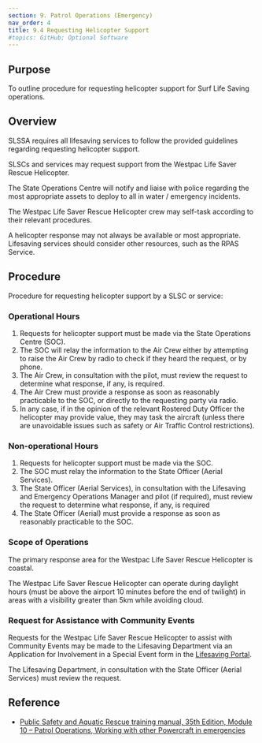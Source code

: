 ```yaml
---
section: 9. Patrol Operations (Emergency)
nav_order: 4
title: 9.4 Requesting Helicopter Support
#topics: GitHub; Optional Software
---
```


## Purpose

To outline procedure for requesting helicopter support for Surf Life Saving operations.

## Overview

SLSSA requires all lifesaving services to follow the provided guidelines regarding requesting helicopter support.

SLSCs and services may request support from the Westpac Life Saver Rescue Helicopter.

The State Operations Centre will notify and liaise with police regarding the most appropriate assets to deploy to all in water / emergency incidents.

The Westpac Life Saver Rescue Helicopter crew may self-task according to their relevant procedures.

A helicopter response may not always be available or most appropriate. Lifesaving services should consider other resources, such as the RPAS Service.

## Procedure

Procedure for requesting helicopter support by a SLSC or service:

### Operational Hours

1. Requests for helicopter support must be made via the State Operations Centre (SOC).
2. The SOC will relay the information to the Air Crew either by attempting to raise the Air Crew by radio to check if they heard the request, or by phone.
3. The Air Crew, in consultation with the pilot, must review the request to determine what response, if any, is required.
4. The Air Crew must provide a response as soon as reasonably practicable to the SOC, or directly to the requesting party via radio.
5. In any case, if in the opinion of the relevant Rostered Duty Officer the helicopter may provide value, they may task the aircraft (unless there are unavoidable issues such as safety or Air Traffic Control restrictions).

### Non-operational Hours

1. Requests for helicopter support must be made via the SOC.
2. The SOC must relay the information to the State Officer (Aerial Services).
3. The State Officer (Aerial Services), in consultation with the Lifesaving and Emergency Operations Manager and pilot (if required), must review the request to determine what response, if any, is required
4. The State Officer (Aerial) must provide a response as soon as reasonably practicable to the SOC.

### Scope of Operations

The primary response area for the Westpac Life Saver Rescue Helicopter is coastal.

The Westpac Life Saver Rescue Helicopter can operate during daylight hours (must be above the airport 10 minutes before the end of twilight) in areas with a visibility greater than 5km while avoiding cloud.

### Request for Assistance with Community Events

Requests for the Westpac Life Saver Rescue Helicopter to assist with Community Events may be made to the Lifesaving Department via an Application for Involvement in a Special Event form in the [Lifesaving Portal](https://www.surflifesavingsa.com.au/portal).

The Lifesaving Department, in consultation with the State Officer (Aerial Services) must review the request.

## Reference

- [Public Safety and Aquatic Rescue training manual, 35th Edition, Module 10 – Patrol Operations, Working with other Powercraft in emergencies](https://members.sls.com.au/members/document_library/1/media/8571)